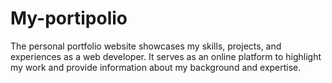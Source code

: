 # My-portipolio
The personal portfolio website showcases my skills, projects, and experiences as a web developer. It serves as an online platform to highlight my work and provide information about my background and expertise.
